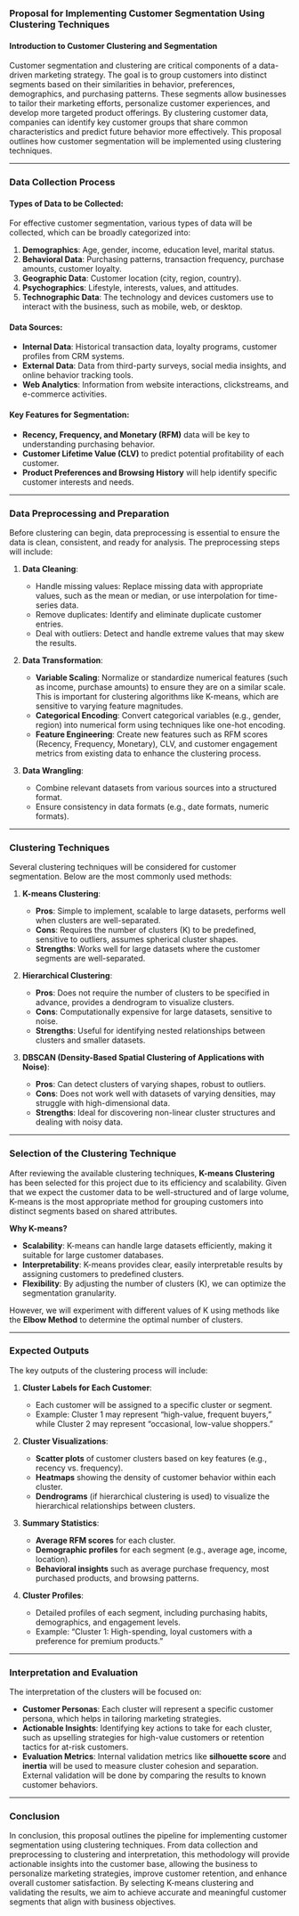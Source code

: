 ### Proposal for Implementing Customer Segmentation Using Clustering Techniques

#### **Introduction to Customer Clustering and Segmentation**

Customer segmentation and clustering are critical components of a data-driven marketing strategy. The goal is to group customers into distinct segments based on their similarities in behavior, preferences, demographics, and purchasing patterns. These segments allow businesses to tailor their marketing efforts, personalize customer experiences, and develop more targeted product offerings. By clustering customer data, companies can identify key customer groups that share common characteristics and predict future behavior more effectively. This proposal outlines how customer segmentation will be implemented using clustering techniques.

---

### **Data Collection Process**

#### **Types of Data to be Collected:**
For effective customer segmentation, various types of data will be collected, which can be broadly categorized into:
1. **Demographics**: Age, gender, income, education level, marital status.
2. **Behavioral Data**: Purchasing patterns, transaction frequency, purchase amounts, customer loyalty.
3. **Geographic Data**: Customer location (city, region, country).
4. **Psychographics**: Lifestyle, interests, values, and attitudes.
5. **Technographic Data**: The technology and devices customers use to interact with the business, such as mobile, web, or desktop.

#### **Data Sources:**
- **Internal Data**: Historical transaction data, loyalty programs, customer profiles from CRM systems.
- **External Data**: Data from third-party surveys, social media insights, and online behavior tracking tools.
- **Web Analytics**: Information from website interactions, clickstreams, and e-commerce activities.

#### **Key Features for Segmentation**:
- **Recency, Frequency, and Monetary (RFM)** data will be key to understanding purchasing behavior.
- **Customer Lifetime Value (CLV)** to predict potential profitability of each customer.
- **Product Preferences and Browsing History** will help identify specific customer interests and needs.

---

### **Data Preprocessing and Preparation**

Before clustering can begin, data preprocessing is essential to ensure the data is clean, consistent, and ready for analysis. The preprocessing steps will include:

1. **Data Cleaning**:
   - Handle missing values: Replace missing data with appropriate values, such as the mean or median, or use interpolation for time-series data.
   - Remove duplicates: Identify and eliminate duplicate customer entries.
   - Deal with outliers: Detect and handle extreme values that may skew the results.

2. **Data Transformation**:
   - **Variable Scaling**: Normalize or standardize numerical features (such as income, purchase amounts) to ensure they are on a similar scale. This is important for clustering algorithms like K-means, which are sensitive to varying feature magnitudes.
   - **Categorical Encoding**: Convert categorical variables (e.g., gender, region) into numerical form using techniques like one-hot encoding.
   - **Feature Engineering**: Create new features such as RFM scores (Recency, Frequency, Monetary), CLV, and customer engagement metrics from existing data to enhance the clustering process.

3. **Data Wrangling**:
   - Combine relevant datasets from various sources into a structured format.
   - Ensure consistency in data formats (e.g., date formats, numeric formats).

---

### **Clustering Techniques**

Several clustering techniques will be considered for customer segmentation. Below are the most commonly used methods:

1. **K-means Clustering**:
   - **Pros**: Simple to implement, scalable to large datasets, performs well when clusters are well-separated.
   - **Cons**: Requires the number of clusters (K) to be predefined, sensitive to outliers, assumes spherical cluster shapes.
   - **Strengths**: Works well for large datasets where the customer segments are well-separated.

2. **Hierarchical Clustering**:
   - **Pros**: Does not require the number of clusters to be specified in advance, provides a dendrogram to visualize clusters.
   - **Cons**: Computationally expensive for large datasets, sensitive to noise.
   - **Strengths**: Useful for identifying nested relationships between clusters and smaller datasets.

3. **DBSCAN (Density-Based Spatial Clustering of Applications with Noise)**:
   - **Pros**: Can detect clusters of varying shapes, robust to outliers.
   - **Cons**: Does not work well with datasets of varying densities, may struggle with high-dimensional data.
   - **Strengths**: Ideal for discovering non-linear cluster structures and dealing with noisy data.

---

### **Selection of the Clustering Technique**

After reviewing the available clustering techniques, **K-means Clustering** has been selected for this project due to its efficiency and scalability. Given that we expect the customer data to be well-structured and of large volume, K-means is the most appropriate method for grouping customers into distinct segments based on shared attributes.

**Why K-means?**
- **Scalability**: K-means can handle large datasets efficiently, making it suitable for large customer databases.
- **Interpretability**: K-means provides clear, easily interpretable results by assigning customers to predefined clusters.
- **Flexibility**: By adjusting the number of clusters (K), we can optimize the segmentation granularity.
  
However, we will experiment with different values of K using methods like the **Elbow Method** to determine the optimal number of clusters.

---

### **Expected Outputs**

The key outputs of the clustering process will include:

1. **Cluster Labels for Each Customer**:
   - Each customer will be assigned to a specific cluster or segment.
   - Example: Cluster 1 may represent “high-value, frequent buyers,” while Cluster 2 may represent “occasional, low-value shoppers.”

2. **Cluster Visualizations**:
   - **Scatter plots** of customer clusters based on key features (e.g., recency vs. frequency).
   - **Heatmaps** showing the density of customer behavior within each cluster.
   - **Dendrograms** (if hierarchical clustering is used) to visualize the hierarchical relationships between clusters.

3. **Summary Statistics**:
   - **Average RFM scores** for each cluster.
   - **Demographic profiles** for each segment (e.g., average age, income, location).
   - **Behavioral insights** such as average purchase frequency, most purchased products, and browsing patterns.

4. **Cluster Profiles**:
   - Detailed profiles of each segment, including purchasing habits, demographics, and engagement levels.
   - Example: “Cluster 1: High-spending, loyal customers with a preference for premium products.”

---

### **Interpretation and Evaluation**

The interpretation of the clusters will be focused on:
- **Customer Personas**: Each cluster will represent a specific customer persona, which helps in tailoring marketing strategies.
- **Actionable Insights**: Identifying key actions to take for each cluster, such as upselling strategies for high-value customers or retention tactics for at-risk customers.
- **Evaluation Metrics**: Internal validation metrics like **silhouette score** and **inertia** will be used to measure cluster cohesion and separation. External validation will be done by comparing the results to known customer behaviors.

---

### **Conclusion**

In conclusion, this proposal outlines the pipeline for implementing customer segmentation using clustering techniques. From data collection and preprocessing to clustering and interpretation, this methodology will provide actionable insights into the customer base, allowing the business to personalize marketing strategies, improve customer retention, and enhance overall customer satisfaction. By selecting K-means clustering and validating the results, we aim to achieve accurate and meaningful customer segments that align with business objectives.
